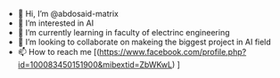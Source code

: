- 👋 Hi, I’m @abdosaid-matrix
- 👀 I’m interested in AI
- 🌱 I’m currently learning in faculty of electrinc engineering
- 💞️ I’m looking to collaborate on makeing the biggest project in AI field
- 📫 How to reach me [(https://www.facebook.com/profile.php?id=100083450151900&mibextid=ZbWKwL)
]
<!---
abdosaid-matrix/abdosaid-matrix is a ✨ special ✨ repository because its `README.md` (this file) appears on your GitHub profile.
You can click the Preview link to take a look at your changes.
--->
